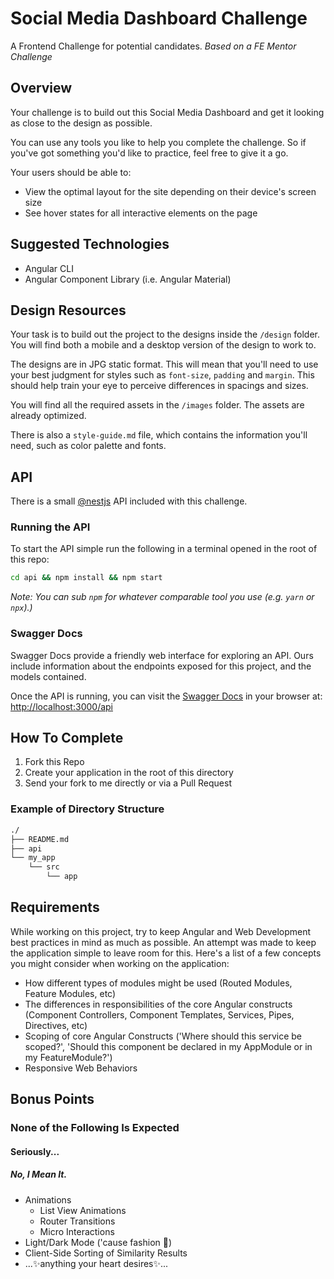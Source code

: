 # Social Media Dashboard Challenge
A Frontend Challenge for potential candidates.
_Based on a FE Mentor Challenge_

## Overview
Your challenge is to build out this Social Media Dashboard and get it looking as close to the design as possible.

You can use any tools you like to help you complete the challenge. So if you've got something you'd like to practice, feel free to give it a go.

Your users should be able to:

- View the optimal layout for the site depending on their device's screen size
- See hover states for all interactive elements on the page

## Suggested Technologies
* Angular CLI
* Angular Component Library (i.e. Angular Material)

## Design Resources

Your task is to build out the project to the designs inside the `/design` folder. You will find both a mobile and a desktop version of the design to work to. 

The designs are in JPG static format. This will mean that you'll need to use your best judgment for styles such as `font-size`, `padding` and `margin`. This should help train your eye to perceive differences in spacings and sizes.

You will find all the required assets in the `/images` folder. The assets are already optimized.

There is also a `style-guide.md` file, which contains the information you'll need, such as color palette and fonts.

## API
There is a small [@nestjs](https://docs.nestjs.com/) API included with this challenge.

### Running the API
To start the API simple run the following in a terminal opened in the root of this repo:
```bash
cd api && npm install && npm start
```
_Note: You can sub `npm` for whatever comparable tool you use (e.g. `yarn` or `npx`).)_

### Swagger Docs
Swagger Docs provide a friendly web interface for exploring an API. Ours include information about the endpoints exposed for this project, and the models contained.

Once the API is running, you can visit the [Swagger Docs](https://swagger.io/docs/specification/about/) in your browser at:
[http://localhost:3000/api](http://localhost:3000/api)

## How To Complete
1. Fork this Repo
2. Create your application in the root of this directory
3. Send your fork to me directly or via a Pull Request

### Example of Directory Structure
```bash
./
├── README.md
├── api
└── my_app
    └── src
        └── app
```

## Requirements
While working on this project, try to keep Angular and Web Development best practices in mind as much as possible. An attempt was made to keep the application simple to leave room for this. Here's a list of a few concepts you might consider when working on the application: 
* How different types of modules might be used (Routed Modules, Feature Modules, etc)
* The differences in responsibilities of the core Angular constructs (Component Controllers, Component Templates, Services, Pipes, Directives, etc)
* Scoping of core Angular Constructs ('Where should this service be scoped?', 'Should this component be declared in my AppModule or in my FeatureModule?')
* Responsive Web Behaviors

## Bonus Points
### None of the Following Is Expected
#### Seriously...
##### No, I Mean It.
* Animations
  * List View Animations
  * Router Transitions
  * Micro Interactions
* Light/Dark Mode ('cause fashion 💅)
* Client-Side Sorting of Similarity Results
* ...✨anything your heart desires✨...
